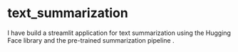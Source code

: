 # text_summarization
I have build a streamlit application for text summarization using the Hugging Face library and the pre-trained summarization pipeline .
